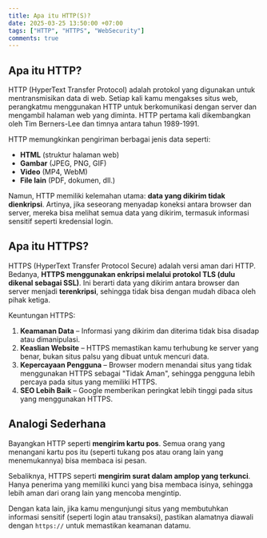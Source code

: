 ```yaml
---
title: Apa itu HTTP(S)?
date: 2025-03-25 13:50:00 +07:00
tags: ["HTTP", "HTTPS", "WebSecurity"]
comments: true
---
```


## Apa itu HTTP?

HTTP (HyperText Transfer Protocol) adalah protokol yang digunakan untuk mentransmisikan data di web. Setiap kali kamu mengakses situs web, perangkatmu menggunakan HTTP untuk berkomunikasi dengan server dan mengambil halaman web yang diminta. HTTP pertama kali dikembangkan oleh Tim Berners-Lee dan timnya antara tahun 1989-1991.

HTTP memungkinkan pengiriman berbagai jenis data seperti:

- **HTML** (struktur halaman web)
- **Gambar** (JPEG, PNG, GIF)
- **Video** (MP4, WebM)
- **File lain** (PDF, dokumen, dll.)

Namun, HTTP memiliki kelemahan utama: **data yang dikirim tidak dienkripsi**. Artinya, jika seseorang menyadap koneksi antara browser dan server, mereka bisa melihat semua data yang dikirim, termasuk informasi sensitif seperti kredensial login.

## Apa itu HTTPS?

HTTPS (HyperText Transfer Protocol Secure) adalah versi aman dari HTTP. Bedanya, **HTTPS menggunakan enkripsi melalui protokol TLS (dulu dikenal sebagai SSL)**. Ini berarti data yang dikirim antara browser dan server menjadi **terenkripsi**, sehingga tidak bisa dengan mudah dibaca oleh pihak ketiga.

Keuntungan HTTPS:

1. **Keamanan Data** – Informasi yang dikirim dan diterima tidak bisa disadap atau dimanipulasi.
2. **Keaslian Website** – HTTPS memastikan kamu terhubung ke server yang benar, bukan situs palsu yang dibuat untuk mencuri data.
3. **Kepercayaan Pengguna** – Browser modern menandai situs yang tidak menggunakan HTTPS sebagai "Tidak Aman", sehingga pengguna lebih percaya pada situs yang memiliki HTTPS.
4. **SEO Lebih Baik** – Google memberikan peringkat lebih tinggi pada situs yang menggunakan HTTPS.

## Analogi Sederhana

Bayangkan HTTP seperti **mengirim kartu pos**. Semua orang yang menangani kartu pos itu (seperti tukang pos atau orang lain yang menemukannya) bisa membaca isi pesan.

Sebaliknya, HTTPS seperti **mengirim surat dalam amplop yang terkunci**. Hanya penerima yang memiliki kunci yang bisa membaca isinya, sehingga lebih aman dari orang lain yang mencoba mengintip.

Dengan kata lain, jika kamu mengunjungi situs yang membutuhkan informasi sensitif (seperti login atau transaksi), pastikan alamatnya diawali dengan `https://` untuk memastikan keamanan datamu.
